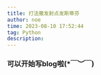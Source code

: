 ```yaml
---
title: 打法撒发射点发斯蒂芬
author: noe
time: 2023-08-10 17:52:44
tag: Python
description:
---
```



### 可以开始写blog啦(*￣︶￣)